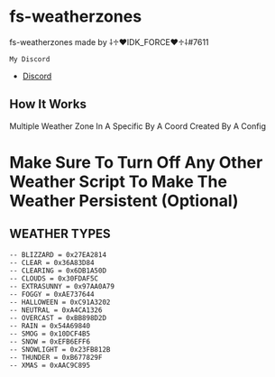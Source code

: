 # fs-weatherzones

fs-weatherzones made by ⸸♱♥IDK_FORCE♥♱⸸#7611

```My Discord```
- [Discord](https://discord.gg/6kJ5ubDEWE)

## How It Works
Multiple Weather Zone In A Specific  By A Coord  Created By A Config

# Make Sure To Turn Off Any Other Weather Script To Make The Weather Persistent (Optional)

## WEATHER TYPES

```
-- BLIZZARD = 0x27EA2814
-- CLEAR = 0x36A83D84
-- CLEARING = 0x6DB1A50D
-- CLOUDS = 0x30FDAF5C
-- EXTRASUNNY = 0x97AA0A79
-- FOGGY = 0xAE737644
-- HALLOWEEN = 0xC91A3202
-- NEUTRAL = 0xA4CA1326
-- OVERCAST = 0xBB898D2D
-- RAIN = 0x54A69840
-- SMOG = 0x10DCF4B5
-- SNOW = 0xEFB6EFF6
-- SNOWLIGHT = 0x23FB812B
-- THUNDER = 0xB677829F
-- XMAS = 0xAAC9C895
```